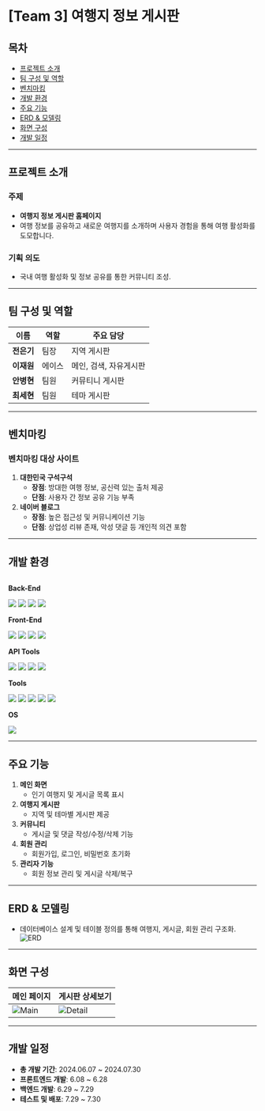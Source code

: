 # [Team 3] 여행지 정보 게시판

## 목차
- [프로젝트 소개](#프로젝트-소개)
- [팀 구성 및 역할](#팀-구성-및-역할)
- [벤치마킹](#벤치마킹)
- [개발 환경](#개발-환경)
- [주요 기능](#주요-기능)
- [ERD & 모델링](#erd--모델링)
- [화면 구성](#화면-구성)
- [개발 일정](#개발-일정)

---

## 프로젝트 소개
### 주제
- **여행지 정보 게시판 홈페이지**
- 여행 정보를 공유하고 새로운 여행지를 소개하며 사용자 경험을 통해 여행 활성화를 도모합니다.

### 기획 의도
- 국내 여행 활성화 및 정보 공유를 통한 커뮤니티 조성.

---

## 팀 구성 및 역할
| 이름       | 역할      | 주요 담당 |
|------------|-----------|-----------|
| **전은기** | 팀장      | 지역 게시판 |
| **이재원** | 에이스    | 메인, 검색, 자유게시판  |
| **안병현** | 팀원      | 커뮤티니 게시판 |
| **최세현** | 팀원      | 테마 게시판 |

---

## 벤치마킹
### 벤치마킹 대상 사이트
1. **대한민국 구석구석**
   - **장점**: 방대한 여행 정보, 공신력 있는 출처 제공
   - **단점**: 사용자 간 정보 공유 기능 부족
2. **네이버 블로그**
   - **장점**: 높은 접근성 및 커뮤니케이션 기능
   - **단점**: 상업성 리뷰 존재, 악성 댓글 등 개인적 의견 포함

---

## 개발 환경
<div style="display:flex; flex-direction:column; align-items:flex-start;">
    <!-- Back-End -->
    <p><strong>Back-End</strong></p>
    <div>
        <img src="https://img.shields.io/badge/JDBC-007396?style=for-the-badge&logo=Java&logoColor=white">
        <img src="https://img.shields.io/badge/Lombok-FFA500?style=for-the-badge&logo=Java&logoColor=white">
        <img src="https://img.shields.io/badge/ApacheTomcat-F8DC75?style=for-the-badge&logo=apachetomcat&logoColor=white">
        <img src="https://img.shields.io/badge/Oracle-F80000?style=for-the-badge&logo=Oracle&logoColor=white">
    </div>
    <!-- Front-End -->
    <p><strong>Front-End</strong></p>
    <div>
        <img src="https://img.shields.io/badge/HTML5-E34F26?style=for-the-badge&logo=HTML5&logoColor=white">
        <img src="https://img.shields.io/badge/CSS3-1572B6?style=for-the-badge&logo=CSS3&logoColor=white">
        <img src="https://img.shields.io/badge/JavaScript-F7DF1E?style=for-the-badge&logo=JavaScript&logoColor=white">
        <img src="https://img.shields.io/badge/jQuery-0769AD?style=for-the-badge&logo=jQuery&logoColor=white">
    </div>
    <!-- API Tools -->
    <p><strong>API Tools</strong></p>
    <div>
        <img src="https://img.shields.io/badge/Ajax-FF007F?style=for-the-badge&logo=Ajax&logoColor=white">
        <img src="https://img.shields.io/badge/JSON-000000?style=for-the-badge&logo=JSON&logoColor=white">
        <img src="https://img.shields.io/badge/Gson-FFCA28?style=for-the-badge&logo=Google&logoColor=white">
        <img src="https://img.shields.io/badge/KakaoMap%20API-FFCD00?style=for-the-badge&logo=Kakao&logoColor=black">
    </div>
    <!-- Tools -->
    <p><strong>Tools</strong></p>
    <div>
        <img src="https://img.shields.io/badge/GitHub-181717?style=for-the-badge&logo=GitHub&logoColor=white">
        <img src="https://img.shields.io/badge/Sourcetree-0052CC?style=for-the-badge&logo=Sourcetree&logoColor=white">
        <img src="https://img.shields.io/badge/ERD%20Cloud-00C4B3?style=for-the-badge&logo=Database&logoColor=white">
        <img src="https://img.shields.io/badge/VisualStudioCode-007ACC?style=for-the-badge&logo=VisualStudioCode&logoColor=white">
        <img src="https://img.shields.io/badge/Eclipse-2C2255?style=for-the-badge&logo=Eclipse&logoColor=white">
    </div>
    <!-- OS -->
    <p><strong>OS</strong></p>
    <div>
        <img src="https://img.shields.io/badge/Windows-0078D6?style=for-the-badge&logo=Windows&logoColor=white">
    </div>
</div>




---

## 주요 기능
1. **메인 화면**
   - 인기 여행지 및 게시글 목록 표시
2. **여행지 게시판**
   - 지역 및 테마별 게시판 제공
3. **커뮤니티**
   - 게시글 및 댓글 작성/수정/삭제 기능
4. **회원 관리**
   - 회원가입, 로그인, 비밀번호 초기화
5. **관리자 기능**
   - 회원 정보 관리 및 게시글 삭제/복구

---

## ERD & 모델링
- 데이터베이스 설계 및 테이블 정의를 통해 여행지, 게시글, 회원 관리 구조화.
![ERD](https://github.com/user-attachments/assets/your-erd-image-link)

---

## 화면 구성
| 메인 페이지 | 게시판 상세보기 |
|-------------|----------------|
| ![Main](https://github.com/user-attachments/assets/your-main-image-link) | ![Detail](https://github.com/user-attachments/assets/your-detail-image-link) |

---

## 개발 일정
- **총 개발 기간**: 2024.06.07 ~ 2024.07.30
- **프론트엔드 개발**: 6.08 ~ 6.28
- **백엔드 개발**: 6.29 ~ 7.29
- **테스트 및 배포**: 7.29 ~ 7.30
